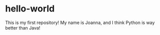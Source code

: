 # hello-world
This is my first repository!
My name is Joanna, and I think Python is way better than Java!
